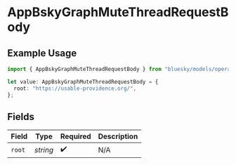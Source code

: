 # AppBskyGraphMuteThreadRequestBody

## Example Usage

```typescript
import { AppBskyGraphMuteThreadRequestBody } from "bluesky/models/operations";

let value: AppBskyGraphMuteThreadRequestBody = {
  root: "https://usable-providence.org/",
};
```

## Fields

| Field              | Type               | Required           | Description        |
| ------------------ | ------------------ | ------------------ | ------------------ |
| `root`             | *string*           | :heavy_check_mark: | N/A                |